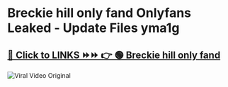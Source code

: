 
 # Breckie hill only fand Onlyfans Leaked - Update Files yma1g

## <h2><a href="https://clipsfans.com/Breckie_hill_only_fand&ref=git">🔗 Click to LINKS ⏩⏩ 👉 🟢 Breckie hill only fand </a></h2>

<a href="https://clipsfans.com/Breckie_hill_only_fand&ref=git" rel="nofollow" data-target="animated-image.originalLink"><img src="https://i.ibb.co.com/xMMVF88/686577567.gif" alt="Viral Video Original" style="max-width: 100%; display: inline-block;" data-target="animated-image.originalImage"></a>

